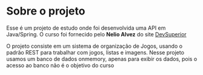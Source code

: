 # Sobre o projeto

Esse é um projeto de estudo onde foi desenvolvida uma API em Java/Spring.
O curso foi fornecido pelo **Nelio Alvez** do site [DevSuperior](https://devsuperior.com.br/)

O projeto consiste em um sistema de organização de Jogos, usando o padrão REST para trabalhar com jogos, listas e imagens.
Nesse projeto usamos um banco de dados onmemory, apenas para exibir os dados, pois o acesso ao banco não é o objetivo do curso
